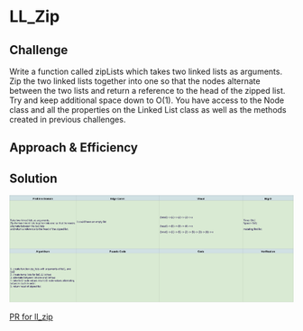 # LL_Zip

## Challenge

Write a function called zipLists which takes two linked lists as arguments. Zip the two linked lists together into one so that the nodes alternate between the two lists and return a reference to the head of the zipped list. Try and keep additional space down to O(1). You have access to the Node class and all the properties on the Linked List class as well as the methods created in previous challenges.


## Approach & Efficiency

## Solution

![ll_Zip White Board](../assets/g12.png)

[PR for ll_zip](https://github.com/NyxofDarkness/data-structures-and-algorithms/pull/38)